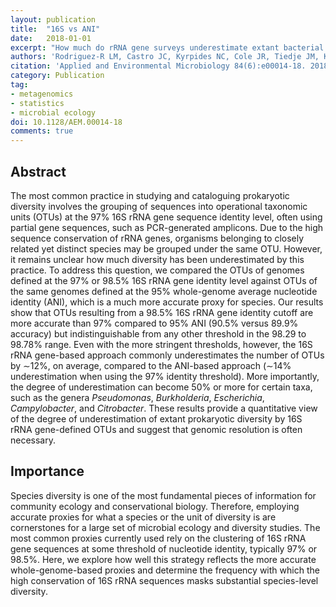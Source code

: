 ```yaml
---
layout: publication
title:  "16S vs ANI"
date:   2018-01-01
excerpt: "How much do rRNA gene surveys underestimate extant bacterial diversity?"
authors: 'Rodriguez-R LM, Castro JC, Kyrpides NC, Cole JR, Tiedje JM, Konstantinidis KT.'
citation: 'Applied and Environmental Microbiology 84(6):e00014-18. 2018.'
category: Publication
tag:
- metagenomics
- statistics
- microbial ecology
doi: 10.1128/AEM.00014-18
comments: true
---
```


## Abstract
The most common practice in studying and cataloguing prokaryotic diversity involves the grouping of sequences into operational taxonomic units (OTUs) at the 97% 16S rRNA gene sequence identity level, often using partial gene sequences, such as PCR-generated amplicons. Due to the high sequence conservation of rRNA genes, organisms belonging to closely related yet distinct species may be grouped under the same OTU. However, it remains unclear how much diversity has been underestimated by this practice. To address this question, we compared the OTUs of genomes defined at the 97% or 98.5% 16S rRNA gene identity level against OTUs of the same genomes defined at the 95% whole-genome average nucleotide identity (ANI), which is a much more accurate proxy for species. Our results show that OTUs resulting from a 98.5% 16S rRNA gene identity cutoff are more accurate than 97% compared to 95% ANI (90.5% versus 89.9% accuracy) but indistinguishable from any other threshold in the 98.29 to 98.78% range. Even with the more stringent thresholds, however, the 16S rRNA gene-based approach commonly underestimates the number of OTUs by ∼12%, on average, compared to the ANI-based approach (∼14% underestimation when using the 97% identity threshold). More importantly, the degree of underestimation can become 50% or more for certain taxa, such as the genera *Pseudomonas*, *Burkholderia*, *Escherichia*, *Campylobacter*, and *Citrobacter*. These results provide a quantitative view of the degree of underestimation of extant prokaryotic diversity by 16S rRNA gene-defined OTUs and suggest that genomic resolution is often necessary.

## Importance
Species diversity is one of the most fundamental pieces of information for community ecology and conservational biology. Therefore, employing accurate proxies for what a species or the unit of diversity is are cornerstones for a large set of microbial ecology and diversity studies. The most common proxies currently used rely on the clustering of 16S rRNA gene sequences at some threshold of nucleotide identity, typically 97% or 98.5%. Here, we explore how well this strategy reflects the more accurate whole-genome-based proxies and determine the frequency with which the high conservation of 16S rRNA sequences masks substantial species-level diversity.
